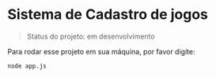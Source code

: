 # Sistema de Cadastro de jogos

>Status do projeto: em desenvolvimento

Para rodar esse projeto em sua máquina, por favor digite:

```
node app.js
```
